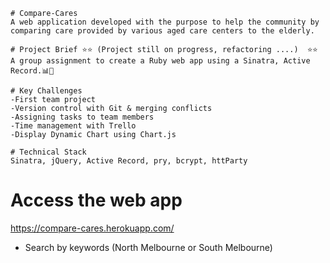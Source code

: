 ```
# Compare-Cares
A web application developed with the purpose to help the community by comparing care provided by various aged care centers to the elderly.

# Project Brief ⭐⭐ (Project still on progress, refactoring ....)  ⭐⭐
A group assignment to create a Ruby web app using a Sinatra, Active Record.📊👵

# Key Challenges
-First team project
-Version control with Git & merging conflicts
-Assigning tasks to team members
-Time management with Trello
-Display Dynamic Chart using Chart.js

# Technical Stack
Sinatra, jQuery, Active Record, pry, bcrypt, httParty 
```
# Access the web app
https://compare-cares.herokuapp.com/
- Search by keywords (North Melbourne or South Melbourne)
